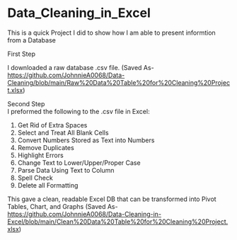 # Data_Cleaning_in_Excel
This is a quick Project I did to show how I am able to present informtion from a Database

First Step   

  I downloaded a raw database .csv file. (Saved As-https://github.com/JohnnieA0068/Data-Cleaning/blob/main/Raw%20Data%20Table%20for%20Cleaning%20Project.xlsx)

Second Step  
  I preformed the following to the .csv file in Excel:
   1)	Get Rid of Extra Spaces
   2)	Select and Treat All Blank Cells
   3)	Convert Numbers Stored as Text into Numbers
   4)	Remove Duplicates
   5)	Highlight Errors
   6)	Change Text to Lower/Upper/Proper Case
   7)	Parse Data Using Text to Column
   8)	Spell Check
   9)	Delete all Formatting
  

This gave a clean, readable Excel DB that can be transformed into Pivot Tables, Chart, and Graphs (Saved As- https://github.com/JohnnieA0068/Data-Cleaning-in-Excel/blob/main/Clean%20Data%20Table%20for%20Cleaning%20Project.xlsx)
